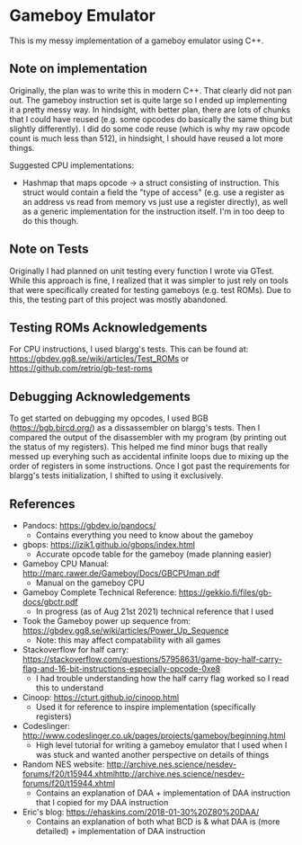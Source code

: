 # Gameboy Emulator
This is my messy implementation of a gameboy emulator using C++.

## Note on implementation
Originally, the plan was to write this in modern C++. That clearly did not pan out. The gameboy instruction set is quite
large so I ended up implementing it a pretty messy way. In hindsight, with better plan, there are lots of chunks that I
could have reused (e.g. some opcodes do basically the same thing but slightly differently). I did do some code reuse
(which is why my raw opcode count is much less than 512), in hindsight, I should have reused a lot more things.

Suggested CPU implementations:
- Hashmap that maps opcode -> a struct consisting of instruction. This struct would contain a field the "type of access" (e.g.
  use a register as an address vs read from memory vs just use a register directly), as well as a generic implementation
  for the instruction itself. I'm in too deep to do this though.

## Note on Tests
Originally I had planned on unit testing every function I wrote via GTest. While this approach is fine, I realized that
it was simpler to just rely on tools that were specifically created for testing gameboys (e.g. test ROMs). Due to this,
the testing part of this project was mostly abandoned.

## Testing ROMs Acknowledgements
For CPU instructions, I used blargg's tests. This can be found at: https://gbdev.gg8.se/wiki/articles/Test_ROMs or https://github.com/retrio/gb-test-roms

## Debugging Acknowledgements
To get started on debugging my opcodes, I used BGB (https://bgb.bircd.org/) as a dissassembler on blargg's tests. Then I compared the output of the disassembler with my program (by printing out the status of my registers). This helped me find minor bugs that really messed up everyhing such as accidental infinite loops due to mixing up the order of registers in some instructions. Once I got past the requirements for blargg's tests initialization, I shifted to using it exclusively.

## References
- Pandocs: https://gbdev.io/pandocs/
  - Contains everything you need to know about the gameboy
- gbops: https://izik1.github.io/gbops/index.html
  - Accurate opcode table for the gameboy (made planning easier)
- Gameboy CPU Manual: http://marc.rawer.de/Gameboy/Docs/GBCPUman.pdf
  - Manual on the gameboy CPU
- Gameboy Complete Technical Reference: https://gekkio.fi/files/gb-docs/gbctr.pdf
  - In progress (as of Aug 21st 2021) technical reference that I used
- Took the Gameboy power up sequence from: https://gbdev.gg8.se/wiki/articles/Power_Up_Sequence
  - Note: this may affect compatability with all games
- Stackoverflow for half carry: https://stackoverflow.com/questions/57958631/game-boy-half-carry-flag-and-16-bit-instructions-especially-opcode-0xe8
  - I had trouble understanding how the half carry flag worked so I read this to understand
- Cinoop: https://cturt.github.io/cinoop.html
  - Used it for reference to inspire implementation (specifically registers)
- Codeslinger: http://www.codeslinger.co.uk/pages/projects/gameboy/beginning.html
  - High level tutorial for writing a gameboy emulator that I used when I was stuck and wanted another perspective on
    details of things
- Random NES website: http://archive.nes.science/nesdev-forums/f20/t15944.xhtmlhttp://archive.nes.science/nesdev-forums/f20/t15944.xhtml
  - Contains an explanation of DAA + implementation of DAA instruction that I copied for my DAA instruction
- Eric's blog: https://ehaskins.com/2018-01-30%20Z80%20DAA/
  - Contains an explanation of both what BCD is & what DAA is (more detailed) + implementation of DAA instruction
